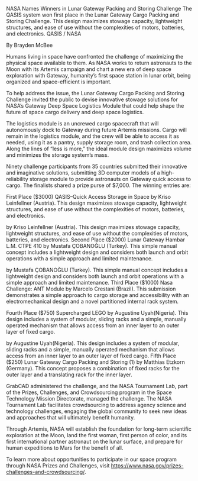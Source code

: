 NASA Names Winners in Lunar Gateway Packing and Storing Challenge 
 The QASIS system won first place in the Lunar Gateway Cargo Packing and Storing Challenge. This design maximizes stowage capacity, lightweight structures, and ease of use without the complexities of motors, batteries, and electronics. QASIS / NASA

By Brayden McBee

Humans living in space have confronted the challenge of maximizing the physical space available to them. As NASA works to return astronauts to the Moon with its Artemis campaign and chart a new era of deep space exploration with Gateway, humanity’s first space station in lunar orbit, being organized and space-efficient is important.

To help address the issue, the Lunar Gateway Cargo Packing and Storing Challenge invited the public to devise innovative stowage solutions for NASA’s Gateway Deep Space Logistics Module that could help shape the future of space cargo delivery and deep space logistics.

The logistics module is an uncrewed cargo spacecraft that will autonomously dock to Gateway during future Artemis missions. Cargo will remain in the logistics module, and the crew will be able to access it as needed, using it as a pantry, supply storage room, and trash collection area. Along the lines of “less is more,” the ideal module design maximizes volume and minimizes the storage system’s mass.

Ninety challenge participants from 35 countries submitted their innovative and imaginative solutions, submitting 3D computer models of a high-reliability storage module to provide astronauts on Gateway quick access to cargo. The finalists shared a prize purse of $7,000. The winning entries are:

First Place ($3000) QASIS–Quick Access Storage in Space by Kriso Leinfellner (Austria). This design maximizes stowage capacity, lightweight structures, and ease of use without the complexities of motors, batteries, and electronics.

by Kriso Leinfellner (Austria). This design maximizes stowage capacity, lightweight structures, and ease of use without the complexities of motors, batteries, and electronics. Second Place ($2000) Lunar Gateway Hambar L.M. CTPE 410 by Mustafa ÇOBANOĞLU (Turkey). This simple manual concept includes a lightweight design and considers both launch and orbit operations with a simple approach and limited maintenance.

by Mustafa ÇOBANOĞLU (Turkey). This simple manual concept includes a lightweight design and considers both launch and orbit operations with a simple approach and limited maintenance. Third Place ($1000) Nasa Challenge: ANT Module by Marcelo Crestani (Brazil). This submission demonstrates a simple approach to cargo storage and accessibility with an electromechanical design and a novel partitioned internal rack system.

Fourth Place ($750) Supercharged LEGO by Augustine Uyah(Nigeria). This design includes a system of modular, sliding racks and a simple, manually operated mechanism that allows access from an inner layer to an outer layer of fixed cargo.

by Augustine Uyah(Nigeria). This design includes a system of modular, sliding racks and a simple, manually operated mechanism that allows access from an inner layer to an outer layer of fixed cargo. Fifth Place ($250) Lunar Gateway Cargo Packing and Storing (1) by Matthias Etzkorn (Germany). This concept proposes a combination of fixed racks for the outer layer and a translating rack for the inner layer.

GrabCAD administered the challenge, and the NASA Tournament Lab, part of the Prizes, Challenges, and Crowdsourcing program in the Space Technology Mission Directorate, managed the challenge. The NASA Tournament Lab facilitates crowdsourcing to address agency science and technology challenges, engaging the global community to seek new ideas and approaches that will ultimately benefit humanity.

Through Artemis, NASA will establish the foundation for long-term scientific exploration at the Moon, land the first woman, first person of color, and its first international partner astronaut on the lunar surface, and prepare for human expeditions to Mars for the benefit of all.

To learn more about opportunities to participate in our space program through NASA Prizes and Challenges, visit https://www.nasa.gov/prizes-challenges-and-crowdsourcing/.